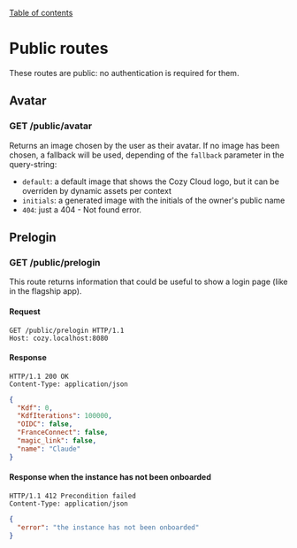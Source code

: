 [Table of contents](README.md#table-of-contents)

# Public routes

These routes are public: no authentication is required for them.

## Avatar

### GET /public/avatar

Returns an image chosen by the user as their avatar. If no image has been
chosen, a fallback will be used, depending of the `fallback` parameter in the
query-string:

- `default`: a default image that shows the Cozy Cloud logo, but it can be
  overriden by dynamic assets per context
- `initials`: a generated image with the initials of the owner's public name
- `404`: just a 404 - Not found error.

## Prelogin

### GET /public/prelogin

This route returns information that could be useful to show a login page (like
in the flagship app).

#### Request

```http
GET /public/prelogin HTTP/1.1
Host: cozy.localhost:8080
```

#### Response

```http
HTTP/1.1 200 OK
Content-Type: application/json
```

```json
{
  "Kdf": 0,
  "KdfIterations": 100000,
  "OIDC": false,
  "FranceConnect": false,
  "magic_link": false,
  "name": "Claude"
}
```

#### Response when the instance has not been onboarded

```http
HTTP/1.1 412 Precondition failed
Content-Type: application/json
```

```json
{
  "error": "the instance has not been onboarded"
}
```
